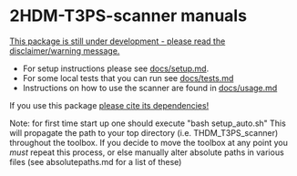 # 2HDM-T3PS-scanner manuals

[This package is still under development - please read the disclaimer/warning message.](./docs/warning.md)

- For setup instructions please see [docs/setup.md](./docs/setup.md).
- For some local tests that you can run see [docs/tests.md](./docs/tests.md)
- Instructions on how to use the scanner are found in [docs/usage.md](./docs/usage.md)


If you use this package [please cite its dependencies!](./docs/to_cite.md)

Note: for first time start up one should execute "bash setup_auto.sh" This will propagate the path to your top directory (i.e. THDM_T3PS_scanner) throughout the toolbox. If you decide to move the toolbox at any point  you *must* repeat this process, or else manually alter absolute paths in various files (see absolutepaths.md for a list of these)
